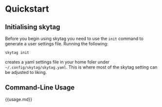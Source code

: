 # Quickstart

## Initialising skytag

Before you begin using skytag you need to use the `init` command to generate a user settings file. Running the following:

```bash
skytag init
```

creates a yaml settings file in your home foler under `~/.config/skytag/skytag.yaml`. This is where most of the skytag setting can be adjusted to liking.

<!-- Once created, open the settings file in any text editor and follow the in-file instructions to populate the missing settings values (usually given an ``XXX`` placeholder).  -->

## Command-Line Usage

{{usage.md}}

